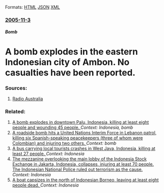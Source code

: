 
Formats: [HTML](/news/2005/11/3/a-bomb-explodes-in-the-eastern-indonesian-city-of-ambon-no-casualties-have-been-reported.html)  [JSON](/news/2005/11/3/a-bomb-explodes-in-the-eastern-indonesian-city-of-ambon-no-casualties-have-been-reported.json)  [XML](/news/2005/11/3/a-bomb-explodes-in-the-eastern-indonesian-city-of-ambon-no-casualties-have-been-reported.xml)  

### [2005-11-3](/news/2005/11/3/index.md)

##### Bomb
#  A bomb explodes in the eastern Indonesian city of Ambon. No casualties have been reported. 




### Sources:

1. [Radio Australia](http://www.abc.net.au/ra/news/stories/s1497314.htm)

### Related:

1. [ A bomb explodes in downtown Palu, Indonesia, killing at least eight people and wounding 45 people. ](/news/2005/12/31/a-bomb-explodes-in-downtown-palu-indonesia-killing-at-least-eight-people-and-wounding-45-people.md) _Context: Indonesia, bomb_
2. [ A roadside bomb hits a United Nations Interim Force in Lebanon patrol, killing six Spanish-speaking peacekeepers (three of whom were Colombian) and injuring two others. ](/news/2018/06/24/a-roadside-bomb-hits-a-united-nations-interim-force-in-lebanon-patrol-killing-six-spanish-speaking-peacekeepers-three-of-whom-were-colomb.md) _Context: bomb_
3. [A bus carrying local tourists crashes in West Java, Indonesia, killing at least 27 people. ](/news/2018/02/10/a-bus-carrying-local-tourists-crashes-in-west-java-indonesia-killing-at-least-27-people.md) _Context: Indonesia_
4. [The mezzanine overlooking the main lobby of the Indonesia Stock Exchange in Jakarta, Indonesia, collapses, injuring at least 70 people. The Indonesian National Police ruled out terrorism as the cause. ](/news/2018/01/15/the-mezzanine-overlooking-the-main-lobby-of-the-indonesia-stock-exchange-in-jakarta-indonesia-collapses-injuring-at-least-70-people-the.md) _Context: Indonesia_
5. [A boat capsizes in the north of Indonesian Borneo, leaving at least eight people dead. ](/news/2018/01/1/a-boat-capsizes-in-the-north-of-indonesian-borneo-leaving-at-least-eight-people-dead.md) _Context: Indonesia_
